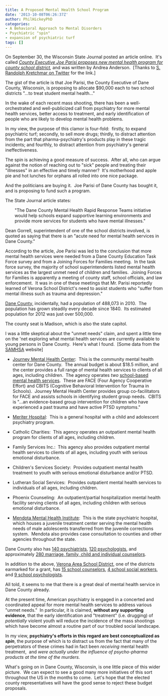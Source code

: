 ```yaml
---
title: A Proposed Mental Health School Program
date: '2013-10-08T06:26:37Z'
author: PhilHickeyPhD
categories:
- A Behavioral Approach to Mental Disorders
- Psychiatric "spin"
- expansion of psychiatric turf
tags: []
---
```


On September 30, the Wisconsin State Journal posted an article online.  It's called <i><a href="http://host.madison.com/news/local/govt-and-politics/county-executive-joe-parisi-proposes-new-mental-health-program-for/article_7dc57b3e-4940-56ac-8b83-9f5a9be9617e.html">County Executive Joe Parisi proposes new mental health program for county school district</a>,</i> and was written by Andrea Anderson.  [Thanks to <a href="https://twitter.com/MentalHealthLaw">S. Randolph Kretchmar on Twitter</a> for the link.]

The gist of the article is that Joe Parisi, the County Executive of Dane County, Wisconsin, is proposing to allocate $90,000 each to two school districts "…to treat student mental health…"

In the wake of each recent mass shooting, there has been a well-orchestrated and well-publicized call from psychiatry for more mental health services, better access to treatment, and early identification of people who are likely to develop mental health problems.

In my view, the purpose of this clamor is four-fold:  firstly, to expand psychiatric turf; secondly, to sell more drugs; thirdly, to distract attention from the part that pharma-psychiatry's products play in these tragic incidents; and fourthly, to distract attention from psychiatry's general ineffectiveness.

The spin is achieving a good measure of success.  After all, who can argue against the notion of reaching out to "sick" people and treating their "illnesses" in an effective and timely manner?  It's motherhood and apple pie and hot lunches for orphans all rolled into one nice package.

And the politicians are buying it.  Joe Parisi of Dane County has bought it, and is proposing to fund such a program.

The State Journal article states:
<p style="padding-left: 30px;">"The Dane County Mental Health Rapid Response Teams initiative would help schools expand supportive learning environments and provide more services for students who have mental illnesses."</p>
Dean Gorrell, superintendent of one of the school districts involved, is quoted as saying that there is an "acute need for mental health services in Dane County."

According to the article, Joe Parisi was led to the conclusion that more mental health services were needed from a Dane County Education Task Force survey and from a Joining Forces for Families meeting.  In the task force survey, the majority of school superintendents listed mental health services as the largest unmet need of children and families.  Joining Forces for Families is apparently a meeting of county staff, school officials, and law enforcement.  It was in one of these meetings that Mr. Parisi reportedly learned of Verona School District's need to assist students who "suffer from mental illness such as trauma and depression."

<a href="http://en.wikipedia.org/wiki/Dane_County,_Wisconsin">Dane County</a>, incidentally, had a population of 488,073 in 2010.  The population has grown steadily every decade since 1840.  Its estimated population for 2012 was just over 500,000.

The county seat is Madison, which is also the state capitol.

I was a little skeptical about the "unmet needs" claim, and spent a little time on the 'net exploring what mental health services are currently available to young persons in Dane County.  Here's what I found.  [Some data from the <a href="http://findtreatment.samhsa.gov/MHTreatmentLocator/faces/addressSearch.jspx">SAMHSA</a> website]
<ul>
	<li><a href="http://www.journeymhc.org/">Journey Mental Health Center</a>:  This is the community mental health center for Dane County.  The annual budget is about $18.5 million, and the center provides a full range of mental health services to clients of all ages, including children.  The agency operates <i>two</i> <a href="http://www.journeymhc.org/services/school">school-based mental health services</a>.  These are FACE (Four Agency Cooperative Effort) and CBITS (Cognitive Behavioral Intervention for Trauma in Schools).  Journey Mental Health Center provides group co-facilitators for FACE and assists schools in identifying student group needs.  CBITS is "…an evidence-based group intervention for children who have experienced a past trauma and have active PTSD symptoms."</li>
</ul>
<ul>
	<li><a href="http://www.meriter.com/">Meriter Hospital</a>:  This is a general hospital with a child and adolescent psychiatry program.</li>
</ul>
<ul>
	<li>Catholic Charities:  This agency operates an outpatient mental health program for clients of all ages, including children.</li>
</ul>
<ul>
	<li>Family Services Inc.:  This agency also provides outpatient mental health services to clients of all ages, including youth with serious emotional disturbance.</li>
</ul>
<ul>
	<li>Children's Services Society:  Provides outpatient mental health treatment to youth with serious emotional disturbance and/or PTSD.</li>
</ul>
<ul>
	<li>Lutheran Social Services:  Provides outpatient mental health services to individuals of all ages, including children.</li>
</ul>
<ul>
	<li>Phoenix Counseling:  An outpatient/partial hospitalization mental health facility serving clients of all ages, including children with serious emotional disturbance.</li>
</ul>
<ul>
	<li><a href="http://www.dhs.wisconsin.gov/mh_mendota/">Mendota Mental Health Institute</a>:  This is the state psychiatric hospital, which houses a juvenile treatment center serving the mental health needs of male adolescents transferred from the juvenile corrections system.  Mendota also provides case consultation to counties and other agencies throughout the state.</li>
</ul>
Dane County also has <a href="http://www.lifescript.com/doctor-directory/county/wisconsin-dane-psychiatry.aspx">140 psychiatrists</a>, <a href="https://www.nationalregister.com/Find/SearchResults.aspx">120 psychologists</a>, and approximately <a href="http://www.yellowpages.com/dane-county-wisconsin/marriage-family-child-individual-counselors?g=Dane+county%2C+WIsconsin&amp;q=Marriage+Family+Child+Individual+Counselors">280 marriage, family, child and individual counselors</a>.

In addition to the above, <a href="http://www.verona.k12.wi.us/page.cfm?p=67">Verona Area School District</a>, one of the districts earmarked for a grant, has <a href="http://www.verona.k12.wi.us/page.cfm?p=69">15 school counselors</a>, <a href="http://www.verona.k12.wi.us/page.cfm?p=72">4 school social workers</a>, and <a href="http://www.verona.k12.wi.us/page.cfm?p=71">9 school psychologists</a>.

All told, it seems to me that there is a great deal of mental health service in Dane County already.

At the present time, American psychiatry is engaged in a concerted and coordinated appeal for more mental health services to address various "unmet needs."  In particular, it is claimed, <strong>without any supporting evidence</strong>, that the early identification and "treatment" (i.e. drugging) of <i>potentially</i> violent youth will reduce the incidence of the mass shootings which have become almost a routine part of our troubled social landscape.

In my view, <strong>psychiatry's efforts in this regard are best conceptualized as <i>spin</i></strong>, the purpose of which is to distract us from the fact that many of the perpetrators of these crimes had in fact been <i>receiving</i> mental health treatment,  and <i>were actually under the influence of psycho-pharma products at the time of the murders.</i>

What's going on in Dane County, Wisconsin, is one little piece of this wider picture.  We can expect to see a good many more initiatives of this sort throughout the US in the months to come.  Let's hope that the elected county representatives will have the good sense to reject these budget proposals.